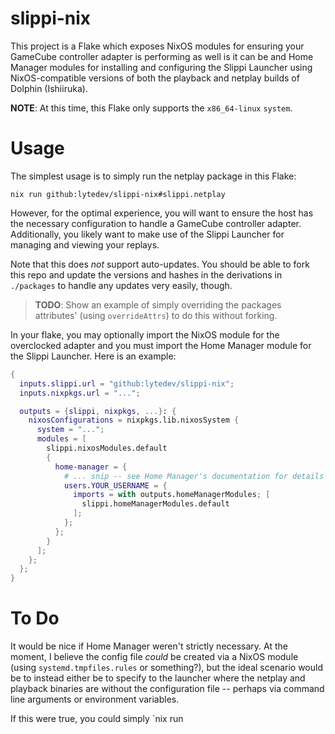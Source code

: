 # slippi-nix

This project is a Flake which exposes NixOS modules for ensuring your GameCube
controller adapter is performing as well is it can be and Home Manager modules
for installing and configuring the Slippi Launcher using NixOS-compatible
versions of both the playback and netplay builds of Dolphin (Ishiiruka).

**NOTE**: At this time, this Flake only supports the `x86_64-linux` `system`.

# Usage

The simplest usage is to simply run the netplay package in this Flake:

```shell
nix run github:lytedev/slippi-nix#slippi.netplay
```

However, for the optimal experience, you will want to ensure the host has the
necessary configuration to handle a GameCube controller adapter. Additionally,
you likely want to make use of the Slippi Launcher for managing and viewing
your replays.

Note that this does _not_ support auto-updates. You should be able to fork this
repo and update the versions and hashes in the derivations in `./packages` to
handle any updates very easily, though.

> **TODO**: Show an example of simply overriding the packages attributes' (using
`overrideAttrs`) to do this without forking.

In your flake, you may optionally import the NixOS module for the overclocked
adapter and you must import the Home Manager module for the Slippi Launcher.
Here is an example:

```nix
{
  inputs.slippi.url = "github:lytedev/slippi-nix";
  inputs.nixpkgs.url = "...";

  outputs = {slippi, nixpkgs, ...}: {
    nixosConfigurations = nixpkgs.lib.nixosSystem {
      system = "...";
      modules = [
        slippi.nixosModules.default
        {
          home-manager = {
            # ... snip -- see Home Manager's documentation for details
            users.YOUR_USERNAME = {
              imports = with outputs.homeManagerModules; [
                slippi.homeManagerModules.default
              ];
            };
          };
        }
      ];
    };
  };
}
```

# To Do

It would be nice if Home Manager weren't strictly necessary. At the moment,
I believe the config file _could_ be created via a NixOS module (using
`systemd.tmpfiles.rules` or something?), but the ideal scenario would be to
instead either be to specify to the launcher where the netplay and playback
binaries are without the configuration file -- perhaps via command line
arguments or environment variables.

If this were true, you could simply `nix run 
